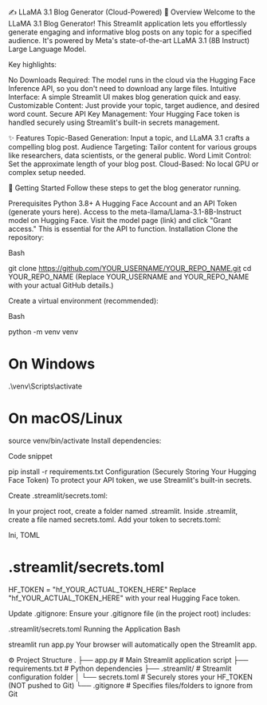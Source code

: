 ✍️ LLaMA 3.1 Blog Generator (Cloud-Powered)
🌟 Overview
Welcome to the LLaMA 3.1 Blog Generator! This Streamlit application lets you effortlessly generate engaging and informative blog posts on any topic for a specified audience. It's powered by Meta's state-of-the-art LLaMA 3.1 (8B Instruct) Large Language Model.

Key highlights:

No Downloads Required: The model runs in the cloud via the Hugging Face Inference API, so you don't need to download any large files.
Intuitive Interface: A simple Streamlit UI makes blog generation quick and easy.
Customizable Content: Just provide your topic, target audience, and desired word count.
Secure API Key Management: Your Hugging Face token is handled securely using Streamlit's built-in secrets management.

✨ Features
Topic-Based Generation: Input a topic, and LLaMA 3.1 crafts a compelling blog post.
Audience Targeting: Tailor content for various groups like researchers, data scientists, or the general public.
Word Limit Control: Set the approximate length of your blog post.
Cloud-Based: No local GPU or complex setup needed.

🚀 Getting Started
Follow these steps to get the blog generator running.

Prerequisites
Python 3.8+
A Hugging Face Account and an API Token (generate yours here).
Access to the meta-llama/Llama-3.1-8B-Instruct model on Hugging Face. Visit the model page (link) and click "Grant access." This is essential for the API to function.
Installation
Clone the repository:

Bash

git clone https://github.com/YOUR_USERNAME/YOUR_REPO_NAME.git
cd YOUR_REPO_NAME
(Replace YOUR_USERNAME and YOUR_REPO_NAME with your actual GitHub details.)

Create a virtual environment (recommended):

Bash

python -m venv venv
# On Windows
.\venv\Scripts\activate
# On macOS/Linux
source venv/bin/activate
Install dependencies:

Code snippet

pip install -r requirements.txt
Configuration (Securely Storing Your Hugging Face Token)
To protect your API token, we use Streamlit's built-in secrets.

Create .streamlit/secrets.toml:

In your project root, create a folder named .streamlit.
Inside .streamlit, create a file named secrets.toml.
Add your token to secrets.toml:

Ini, TOML

# .streamlit/secrets.toml
HF_TOKEN = "hf_YOUR_ACTUAL_TOKEN_HERE"
Replace "hf_YOUR_ACTUAL_TOKEN_HERE" with your real Hugging Face token.

Update .gitignore: Ensure your .gitignore file (in the project root) includes:

.streamlit/secrets.toml
Running the Application
Bash

streamlit run app.py
Your browser will automatically open the Streamlit app.

⚙️ Project Structure
.
├── app.py                     # Main Streamlit application script
├── requirements.txt           # Python dependencies
├── .streamlit/                # Streamlit configuration folder
│   └── secrets.toml           # Securely stores your HF_TOKEN (NOT pushed to Git)
└── .gitignore                 # Specifies files/folders to ignore from Git
